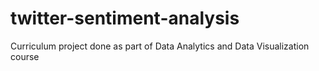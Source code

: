 twitter-sentiment-analysis
==========================

Curriculum project done as part of Data Analytics and Data Visualization course
